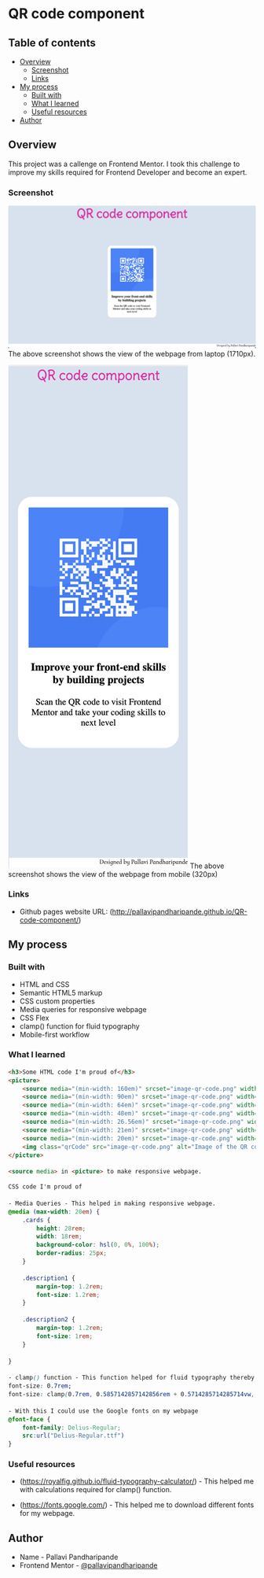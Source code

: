 # QR code component



## Table of contents

- [Overview](#overview)
  - [Screenshot](#screenshot)
  - [Links](#links)
- [My process](#my-process)
  - [Built with](#built-with)
  - [What I learned](#what-i-learned)
  - [Useful resources](#useful-resources)
- [Author](#author)



## Overview

This project was a callenge on Frontend Mentor. I took this challenge to improve my skills required for Frontend Developer and become an expert.


### Screenshot

![](./QR-code-component-Laptop.png)
The above screenshot shows the view of the webpage from laptop (1710px).

![](./QR-code-component-Mobile.png)
The above screenshot shows the view of the webpage from mobile (320px)


### Links

- Github pages website URL: (http://pallavipandharipande.github.io/QR-code-component/)



## My process


### Built with

- HTML and CSS
- Semantic HTML5 markup
- CSS custom properties
- Media queries for responsive webpage
- CSS Flex
- clamp() function for fluid typography
- Mobile-first workflow


### What I learned

```html
<h3>Some HTML code I'm proud of</h3>
<picture>
    <source media="(min-width: 160em)" srcset="image-qr-code.png" width="700" height="700">
    <source media="(min-width: 90em)" srcset="image-qr-code.png" width="295" height="295">
    <source media="(min-width: 64em)" srcset="image-qr-code.png" width="250" height="250">
    <source media="(min-width: 48em)" srcset="image-qr-code.png" width="345" height="345">
    <source media="(min-width: 26.56em)" srcset="image-qr-code.png" width="345" height="345">
    <source media="(min-width: 21em)" srcset="image-qr-code.png" width="300" height="300">
    <source media="(min-width: 20em)" srcset="image-qr-code.png" width="250" height="250">
    <img class="qrCode" src="image-qr-code.png" alt="Image of the QR code" height="250" width="250">
</picture>

<source media> in <picture> to make responsive webpage.
```
```css
CSS code I'm proud of

- Media Queries - This helped in making responsive webpage.
@media (max-width: 20em) {
    .cards {
        height: 28rem;
        width: 18rem;
        background-color: hsl(0, 0%, 100%);
        border-radius: 25px;
    }

    .description1 {
        margin-top: 1.2rem;
        font-size: 1.2rem;
    }

    .description2 {
        margin-top: 1.2rem;
        font-size: 1rem;
    }

}

- clamp() function - This function helped for fluid typography thereby making text responsive to different screen size
font-size: 0.7rem;
font-size: clamp(0.7rem, 0.5857142857142856rem + 0.5714285714285714vw, 1.5rem);

- With this I could use the Google fonts on my webpage
@font-face {
    font-family: Delius-Regular;
    src:url("Delius-Regular.ttf")
}
```


### Useful resources

- (https://royalfig.github.io/fluid-typography-calculator/) - This helped me with calculations required for clamp() function.

- (https://fonts.google.com/) - This helped me to download different fonts for my webpage.



## Author

- Name - Pallavi Pandharipande
- Frontend Mentor - [@pallavipandharipande](https://www.frontendmentor.io/profile/pallavipandharipande)